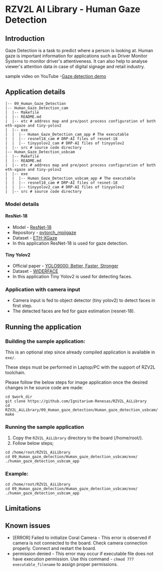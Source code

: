 # RZV2L AI Library - Human Gaze Detection

## Introduction

Gaze Detection is a task to predict where a person is looking at. Human gaze is important information for applications such as Driver Monitor Systems to monitor driver's attentiveness. It can also help to analyse viewer's attention data in case of digital signage and retail industry.

sample video on YouTube -[Gaze detection demo](https://youtu.be/X_eH5UcThrc)

## Application details

```
|-- 09_Human_Gaze_Detection
|-- Human_Gaze_Detection_cam
|  |-- Makefile
|  |-- README.md
|  |-- etc # address map and pre/post process configuration of both eth-xgaze and tiny-yolov2
|  |-- exe
|  |  |-- Human_Gaze_Detection_cam_app # The executable
|  |  |-- resnet18_cam # DRP-AI files of resnet-18
|  |  |-- tinyyolov2_cam # DRP-AI files of tinyyolov2
|  |-- src # source code directory
|-- Human_Gaze_Detection_usbcam
|  |-- Makefile
|  |-- README.md
|  |-- etc # address map and pre/post process configuration of both eth-xgaze and tiny-yolov2
|  |-- exe
|  |  |-- Human_Gaze_Detection_usbcam_app # The executable
|  |  |-- resnet18_cam # DRP-AI files of resnet-18
|  |  |-- tinyyolov2_cam # DRP-AI files of tinyyolov2
|  |-- src # source code directory
```

### Model details

#### ResNet-18

- Model - [ResNet-18](https://arxiv.org/pdf/1512.03385.pdf)
- Repository - [pytorch_mpiigaze](https://github.com/hysts/pytorch_mpiigaze)
- Dataset - [ETH-XGaze](https://ait.ethz.ch/xgaze)
- In this application ResNet-18 is used for gaze detection.

#### Tiny Yolov2

- Official paper - [YOLO9000: Better, Faster, Stronger](https://arxiv.org/pdf/1612.08242.pdf)
- Dataset - [WIDERFACE](http://shuoyang1213.me/WIDERFACE/)
- In this application Tiny Yolov2 is used for detecting faces.

### Application with camera input

- Camera input is fed to object detector (tiny yolov2) to detect faces in first step.
- The detected faces are fed for gaze estimation (resnet-18).

## Running the application

### Building the sample application:

This is an optional step since already compiled application is available in `exe/`.

These steps must be performed in Laptop/PC with the support of RZV2L toolchain.

Please follow the below steps for image application once the desired changes in he source code are made:

```
cd $work_dir
git clone https://github.com/Ignitarium-Renesas/RZV2L_AiLibrary
cd RZV2L_AiLibrary/09_Human_gaze_detection/Human_gaze_detection_usbcam/
make
```

### Running the sample application

1. Copy the `RZV2L_AiLibrary` directory to the board (/home/root/).
2. Follow below steps;

```
cd /home/root/RZV2L_AiLibrary
cd 09_Human_gaze_detection/Human_gaze_detection_usbcam/exe/
./human_gaze_detection_usbcam_app
```

### Example:

```
cd /home/root/RZV2L_AiLibrary
cd 09_Human_gaze_detection/Human_gaze_detection_usbcam/exe/
./human_gaze_detection_usbcam_app
```

## Limitations

## Known issues
- [ERROR] Failed to initialize Coral Camera - This error is observed if camera is not connected to the board. Check camera connection properly. Connect and restart the board.
- permission denied - This error may occur if executable file does not have execution permission. Use this command - `chmod 777 executable_filename` to assign proper permissions.